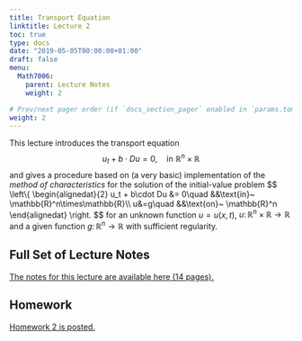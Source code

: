 ```yaml
---
title: Transport Equation
linktitle: Lecture 2
toc: true
type: docs
date: "2019-05-05T00:00:00+01:00"
draft: false
menu:
  Math7006:
    parent: Lecture Notes
    weight: 2

# Prev/next pager order (if `docs_section_pager` enabled in `params.toml`)
weight: 2
---
```

This lecture introduces the transport equation
$$
u_t + b\cdot Du = 0,\quad \text{in}~ \mathbb{R}^n\times\mathbb{R}
$$
and gives a procedure based on (a very basic) implementation of the *method of characteristics* for the solution of the initial-value problem
$$
\left\\{
\begin{alignedat}{2}
u_t + b\cdot Du &= 0\quad &&\text{in}~ \mathbb{R}^n\times\mathbb{R}\\\ u&=g\quad &&\text{on}~ \mathbb{R}^n
\end{alignedat}
\right.
$$
for an unknown function $u=u(x,t)$, $u \colon \mathbb{R}^n\times\mathbb{R} \to \mathbb{R}$ and a given function $g\colon \mathbb{R}^n\to \mathbb{R}$ with sufficient regularity.

## Full Set of Lecture Notes

[The notes for this lecture are available here (14 pages).](https://www.dropbox.com/s/5ux5edkfurricrn/uc-MATH7006-Lec-2-Transport-Equation.pdf?dl=0)

## Homework
[Homework 2 is posted.](https://www.dropbox.com/s/5r1rknxzimqun51/Math-7006-Sp21-HW2.pdf?dl=0)
